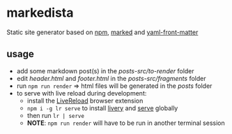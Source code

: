 # markedista
Static site generator based on [npm](https://www.npmjs.com/),
[marked](https://marked.js.org/#/README.md#README.md) and [yaml-front-matter](https://github.com/dworthen/js-yaml-front-matter)

## usage
- add some markdown post(s) in the *posts-src/to-render* folder
- edit *header.html* and *footer.html* in the *posts-src/fragments* folder
- run `npm run render` => html files will be generated in the *posts* folder
- to serve with live reload during development:
  - install the [LiveReload](http://livereload.com/extensions/) browser extension
  - `npm i -g lr serve` to install [livery](https://github.com/shannonmoeller/livery) and
    [serve](https://github.com/zeit/serve) globally
  - then run `lr | serve`
  - **NOTE**: `npm run render` will have to be run in another terminal session